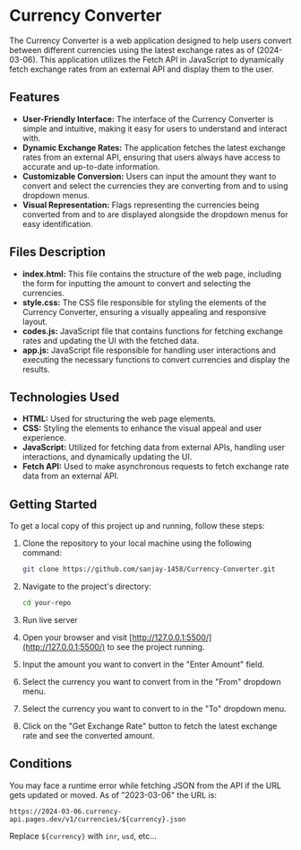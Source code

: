# Currency Converter

The Currency Converter is a web application designed to help users convert between different currencies using the latest exchange rates as of (2024-03-06). This application utilizes the Fetch API in JavaScript to dynamically fetch exchange rates from an external API and display them to the user.

## Features

- **User-Friendly Interface:** The interface of the Currency Converter is simple and intuitive, making it easy for users to understand and interact with.
- **Dynamic Exchange Rates:** The application fetches the latest exchange rates from an external API, ensuring that users always have access to accurate and up-to-date information.
- **Customizable Conversion:** Users can input the amount they want to convert and select the currencies they are converting from and to using dropdown menus.
- **Visual Representation:** Flags representing the currencies being converted from and to are displayed alongside the dropdown menus for easy identification.

## Files Description

- **index.html:** This file contains the structure of the web page, including the form for inputting the amount to convert and selecting the currencies.
- **style.css:** The CSS file responsible for styling the elements of the Currency Converter, ensuring a visually appealing and responsive layout.
- **codes.js:** JavaScript file that contains functions for fetching exchange rates and updating the UI with the fetched data.
- **app.js:** JavaScript file responsible for handling user interactions and executing the necessary functions to convert currencies and display the results.

## Technologies Used

- **HTML:** Used for structuring the web page elements.
- **CSS:** Styling the elements to enhance the visual appeal and user experience.
- **JavaScript:** Utilized for fetching data from external APIs, handling user interactions, and dynamically updating the UI.
- **Fetch API:** Used to make asynchronous requests to fetch exchange rate data from an external API.

## Getting Started

To get a local copy of this project up and running, follow these steps:

1. Clone the repository to your local machine using the following command:

   ```bash
   git clone https://github.com/sanjay-1458/Currency-Converter.git
   ```

2. Navigate to the project's directory:

   ```bash
   cd your-repo
   ```
3. Run live server 
4. Open your browser and visit [http://127.0.0.1:5500/](http://127.0.0.1:5500/) to see the project running.
5. Input the amount you want to convert in the "Enter Amount" field.
6. Select the currency you want to convert from in the "From" dropdown menu.
7. Select the currency you want to convert to in the "To" dropdown menu.
8. Click on the "Get Exchange Rate" button to fetch the latest exchange rate and see the converted amount.

## Conditions

You may face a runtime error while fetching JSON from the API if the URL gets updated or moved. As of "2023-03-06" the URL is:
```
https://2024-03-06.currency-api.pages.dev/v1/currencies/${currency}.json
```
Replace `${currency}` with `inr`, `usd`, etc...



